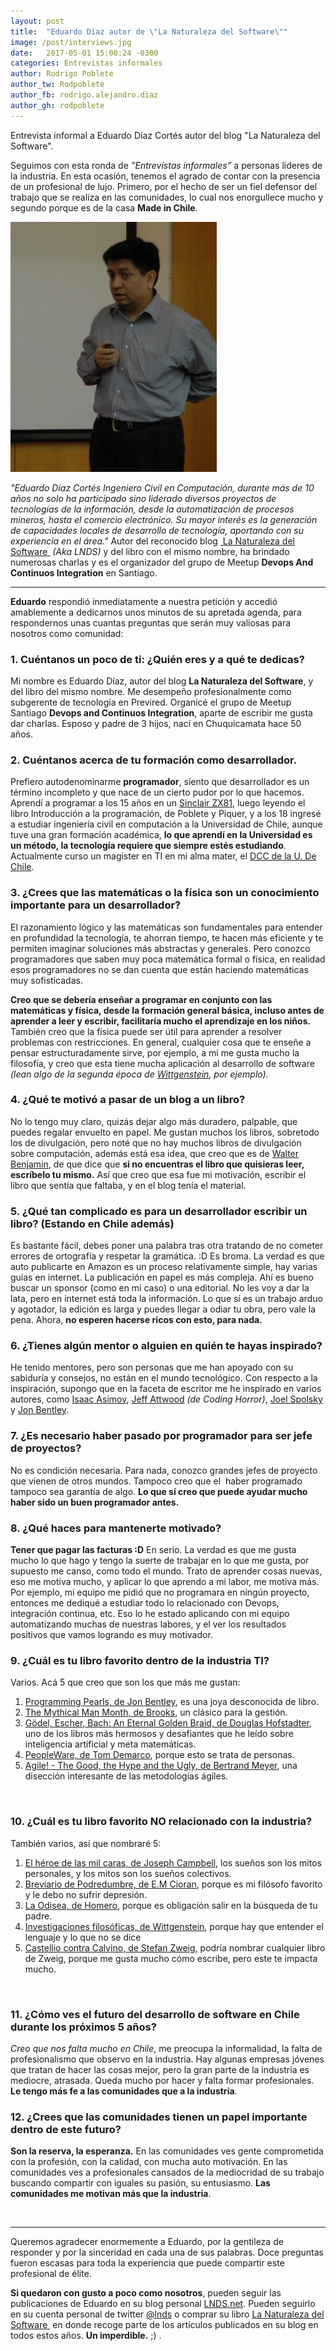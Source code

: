 ```yaml
---
layout: post
title:  "Eduardo Díaz autor de \"La Naturaleza del Software\""
image: /post/interviews.jpg
date:   2017-05-01 15:00:24 -0300
categories: Entrevistas informales
author: Rodrigo Poblete
author_tw: Rodpoblete
author_fb: rodrigo.alejandro.diaz
author_gh: rodpoblete
---
```

Entrevista informal a Eduardo Díaz Cortés autor del blog "La Naturaleza del Software".
<!--more-->

Seguimos con esta ronda de *”Entrevistas informales”* a personas líderes de la industria. En esta ocasión, tenemos el agrado de contar con la presencia de un profesional de lujo. Primero, por el hecho de ser un fiel defensor del trabajo que se realiza en las comunidades, lo cual nos enorgullece mucho y segundo porque es de la casa **Made in Chile**.


![Eduardo Diáz Amazon Profile](/assets/img/post/2017-05-01-entrevista-eduardo-diaz-cortes.jpg)


*"Eduardo Díaz Cortés Ingeniero Civil en Computación, durante más de 10 años no solo ha participado sino liderado diversos proyectos de tecnologías de la información, desde la automatización de procesos mineros, hasta el comercio electrónico. Su mayor interés es la generación de capacidades locales de desarrollo de tecnología, aportando con su experiencia en el área."*
Autor del reconocido blog [ La Naturaleza del Software ](http://www.lnds.net/ "La Naturaleza del Software") *(Aka LNDS)* y del libro con el mismo nombre, ha brindado numerosas charlas y es el organizador del grupo de Meetup **Devops And Continuos Integration** en Santiago.

----

**Eduardo** respondió inmediatamente a nuestra petición y accedió amablemente a dedicarnos unos minutos de su apretada agenda, para respondernos unas cuantas preguntas que serán muy valiosas para nosotros como comunidad:

### 1. Cuéntanos un poco de ti: ¿Quién eres y a qué te dedicas?
Mi nombre es Eduardo Díaz, autor del blog **La Naturaleza del Software**, y del libro del mismo nombre. Me desempeño profesionalmente como subgerente de tecnología en Previred. Organicé el grupo de Meetup Santiago **Devops and Continuos Integration**, aparte de escribir me gusta dar charlas. Esposo y padre de 3 hijos, nací en Chuquicamata hace 50 años.

### 2. Cuéntanos acerca de tu formación como desarrollador.
Prefiero autodenominarme **programador**, siento que desarrollador es un término incompleto y que nace de un cierto pudor por lo que hacemos. Aprendí a programar a los 15 años en un [Sinclair ZX81](https://es.wikipedia.org/wiki/Sinclair\_ZX81), luego leyendo el libro Introducción a la programación, de Poblete y Piquer, y a los 18 ingresé a estudiar ingeniería civil en computación a la Universidad de Chile, aunque tuve una gran formación académica, **lo que aprendí en la Universidad es un método, la tecnología requiere que siempre estés estudiando**. Actualmente curso un magister en TI en mi alma mater, el [DCC de la U. De Chile](https://www.dcc.uchile.cl/).

### 3. ¿Crees que las matemáticas o la física son un conocimiento importante para un desarrollador?
El razonamiento lógico y las matemáticas son fundamentales para entender en profundidad la tecnología, te ahorran tiempo, te hacen más eficiente y te permiten imaginar soluciones más abstractas y generales. Pero conozco programadores que saben muy poca matemática formal o física, en realidad esos programadores no se dan cuenta que están haciendo matemáticas muy sofisticadas. 

**Creo que se debería enseñar a programar en conjunto con las matemáticas y física, desde la formación general básica, incluso antes de aprender a leer y escribir, facilitaría mucho el aprendizaje en los niños.** También creo que la física puede ser útil para aprender a resolver problemas con restricciones. En general, cualquier cosa que te enseñe a pensar estructuradamente sirve, por ejemplo, a mi me gusta mucho la filosofía, y creo que esta tiene mucha aplicación al desarrollo de software *(lean algo de la segunda época de [Wittgenstein](https://es.wikipedia.org/wiki/Ludwig_Wittgenstein), por ejemplo).*

### 4. ¿Qué te motivó a pasar de un blog a un libro?
No lo tengo muy claro, quizás dejar algo más duradero, palpable, que puedes regalar envuelto en papel. Me gustan muchos los libros, sobretodo los de divulgación, pero noté que no hay muchos libros de divulgación sobre computación, además está esa idea, que creo que es de [Walter Benjamin](https://es.wikipedia.org/wiki/Walter_Benjamin), de que dice que **si no encuentras el libro que quisieras leer, escríbelo tu mismo.** Así que creo que esa fue mi motivación, escribir el libro que sentía que faltaba, y en el blog tenía el material.

### 5. ¿Qué tan complicado es para un desarrollador escribir un libro? (Estando en Chile además)
 Es bastante fácil, debes poner una palabra tras otra tratando de no cometer errores de ortografía y respetar la gramática. :D Es broma. La verdad es que auto publicarte en Amazon es un proceso relativamente simple, hay varias guías en internet. La publicación en papel es más compleja. Ahí es bueno buscar un sponsor (como en mi caso) o una editorial. No les voy a dar la lata, pero en internet está toda la información. Lo que sí es un trabajo arduo y agotador, la edición es larga y puedes llegar a odiar tu obra, pero vale la pena. Ahora, **no esperen hacerse ricos con esto, para nada.**

### 6. ¿Tienes algún mentor o alguien en quién te hayas inspirado?
 He tenido mentores, pero son personas que me han apoyado con su sabiduría y consejos, no están en el mundo tecnológico. Con respecto a la inspiración, supongo que en la faceta de escritor me he inspirado en varios autores, como [Isaac Asimov](https://es.wikipedia.org/wiki/Isaac_Asimov), [Jeff Attwood](https://en.wikipedia.org/wiki/Jeff_Atwood) *(de Coding Horror)*, [Joel Spolsky](https://en.wikipedia.org/wiki/Joel_Spolsky) y [Jon Bentley](https://es.wikipedia.org/wiki/Jon_Bentley).

### 7. ¿Es necesario haber pasado por programador para ser jefe de proyectos? 
 No es condición necesaria. Para nada, conozco grandes jefes de proyecto que vienen de otros mundos. Tampoco creo que el  haber programado tampoco sea garantía de algo. **Lo que sí creo que puede ayudar mucho haber sido un buen programador antes.**

### 8. ¿Qué haces para mantenerte motivado?
 **Tener que pagar las facturas :D**
En serio. La verdad es que me gusta mucho lo que hago y tengo la suerte de trabajar en lo que me gusta, por supuesto me canso, como todo el mundo. Trato de aprender cosas nuevas, eso me motiva mucho, y aplicar lo que aprendo a mi labor, me motiva más. Por ejemplo, mi equipo me pidió que no programara en ningún proyecto, entonces me dediqué a estudiar todo lo relacionado con Devops, integración continua, etc. Eso lo he estado aplicando con mi equipo automatizando muchas de nuestras labores, y el ver los resultados positivos que vamos logrando es muy motivador.

### 9. ¿Cuál es tu libro favorito dentro de la industria TI?
 Varios. Acá 5 que creo que son los que más me gustan:
 1. [Programming Pearls, de Jon Bentley](https://www.amazon.com/Programming-Pearls-2nd-Jon-Bentley/dp/0201657880 "Link Amazon "), es una joya desconocida de libro.
 2. [The Mythical Man Month, de Brooks](https://www.amazon.com/Mythical-Man-Month-Software-Engineering-Anniversary/dp/0201835959 "Amazon Store"), un clásico para la gestión.
 3. [Gödel, Escher, Bach: An Eternal Golden Braid, de Douglas Hofstadter](https://www.amazon.com/G%C3%B6del-Escher-Bach-Eternal-Golden/dp/0465026567 "Amazon Store "), uno de los libros más hermosos y desafiantes que he leído sobre inteligencia artificial y meta matemáticas.
 4. [PeopleWare, de Tom Demarco](https://www.amazon.com/Peopleware-Productive-Projects-Teams-Second/dp/0932633439 "Amazon Store"), porque esto se trata de personas.
 5.  [Agile! - The Good, the Hype and the Ugly, de Bertrand Meyer](https://www.amazon.com/Agile-Good-Hype-Bertrand-Meyer/dp/3319051547 "Amazon Store"), una disección interesante de las metodologías ágiles.  

 &nbsp;

### 10. ¿Cuál es tu libro favorito NO relacionado con la industria?
También varios, así que nombraré 5:
 1. [El héroe de las mil caras, de Joseph Campbell](https://www.amazon.es/h%C3%A9roe-las-mil-caras-Psicoan%C3%A1lisis/dp/8437507375 "Amazon Store"), los sueños son los mitos personales, y los mitos son los sueños colectivos. 
 2. [Breviario de Podredumbre, de E.M Cioran](https://www.amazon.es/Breviario-podredumbre-M-Cioran-ebook/dp/B00MYEHTFO "Amazon Store"), porque es mi filósofo favorito y le debo no sufrir depresión.
 3. [La Odisea, de Homero](https://www.amazon.es/Odisea-Homero-ebook/dp/B0078PHP8A "Amazon Store"), porque es obligación salir en la búsqueda de tu padre.
 4. [Investigaciones filosóficas, de Wittgenstein](https://es.wikipedia.org/wiki/Investigaciones_filos%C3%B3ficas "Wikipedia Source"), porque hay que entender el lenguaje y lo que no se dice
 5. [Castellio contra Calvino, de Stefan Zweig](https://www.amazon.es/Castellio-contra-Calvino-Conciencia-Acantilado/dp/8495359561 "Amazon Store"), podría nombrar cualquier libro de Zweig, porque me gusta mucho cómo escribe, pero este te impacta mucho. 

 &nbsp;

### 11. ¿Cómo ves el futuro del desarrollo de software en Chile durante los próximos 5 años?
 *Creo que nos falta mucho en Chile*, me preocupa la informalidad, la falta de profesionalismo que observo en la industria. Hay algunas empresas jóvenes que tratan de hacer las cosas mejor, pero la gran parte de la industria es mediocre, atrasada. Queda mucho por hacer y falta formar profesionales. **Le tengo más fe a las comunidades que a la industria**.

### 12. ¿Crees que las comunidades tienen un papel importante dentro de este futuro?
 **Son la reserva, la esperanza.** En las comunidades ves gente comprometida con la profesión, con la calidad, con mucha auto motivación. En las comunidades ves a profesionales cansados de la mediocridad de su trabajo buscando compartir con iguales su pasión, su entusiasmo. **Las comunidades me motivan más que la industria**.

&nbsp;

---- 

Queremos agradecer enormemente a Eduardo, por la gentileza de responder y por la sinceridad en cada una de sus palabras. Doce preguntas fueron escasas para toda la experiencia que puede compartir este profesional de élite.

**Si quedaron con gusto a poco como nosotros**, pueden seguir las publicaciones de Eduardo en su blog personal [LNDS.net](http://www.lnds.net "Enlace blog LNDS"). Pueden seguirlo en su cuenta personal de twitter [@lnds](https://twitter.com/lnds?lang=es "Profle twitter") o comprar su libro [La Naturaleza del Software ](https://www.amazon.com/Naturaleza-del-Software-Spanish-ebook/dp/B00GF0FV1C "Amazon Store") en donde recoge parte de los artículos publicados en su blog en todos estos años.  **Un imperdible.** ;) . 

<!-- 

En un principio habia ocupado referencia, porque me parece la manera mas correcta sintácticamente de relacionar a los autores y/o palabras desconocidas. Pero kramdown me lo mando al carajo, asi que sobrecarge el documento de links no mas :(
----

[^1]:	El computador personal Sinclair ZX81, lanzado por Sinclair Research en 1981 [https://es.wikipedia.org/wiki/Sinclair\_ZX81](https://es.wikipedia.org/wiki/Sinclair_ZX81)

[^2]:	Departamento de Ciencias de la Computación [https://www.dcc.uchile.cl/](https://www.dcc.uchile.cl/)

[^3]:	Ludwig Josef Johann Wittgenstein fue un filósofo, matemático, lingüista y lógico austríaco. [https://es.wikipedia.org/wiki/Ludwig\_Wittgenstein](https://es.wikipedia.org/wiki/Ludwig_Wittgenstein)

[^4]:	Walter Benjamin fue un filósofo, crítico literario, crítico social, traductor, locutor de radio y ensayista alemán. [https://es.wikipedia.org/wiki/Walter\_Benjamin](https://es.wikipedia.org/wiki/Walter_Benjamin)

[^5]:	saac Asimov fue un escritor y profesor de bioquímica en la Facultad de Medicina de la Universidad de Boston de origen ruso, nacionalizado estadounidense, conocido por ser un prolífico autor de obras de ciencia ficción, historia y divulgación científica. [https://es.wikipedia.org/wiki/Isaac\_Asimov](https://es.wikipedia.org/wiki/Isaac_Asimov)

[^6]:	Jeff Atwood es un desarrollador de software, autor, blogger y empresario estadounidense. Escribe el blog de programación Coding Horror. Él co-fundó StackOverflow y Stack Exchange. [https://en.wikipedia.org/wiki/Jeff\_Atwood](https://en.wikipedia.org/wiki/Jeff_Atwood)

[^7]:	Joel Spolsky es ingeniero de software y escritor. Es el autor de Joel on Software, un blog sobre desarrollo de software y el creador del software de gestión de proyectos Trello. [https://en.wikipedia.org/wiki/Joel\_Spolsky](https://en.wikipedia.org/wiki/Joel_Spolsky)

[^8]:	Louis Jon Bentley es un investigador en el campo de la informática. [https://es.wikipedia.org/wiki/Jon\_Bentley](https://es.wikipedia.org/wiki/Jon_Bentley)

-->
